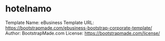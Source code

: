 # hotelnamo

Template Name: eBusiness
Template URL: https://bootstrapmade.com/ebusiness-bootstrap-corporate-template/
Author: BootstrapMade.com
License: https://bootstrapmade.com/license/
